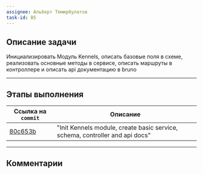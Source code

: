 ```yaml
---
assignee: Альберт Темирбулатов
task-id: B5
---
```

## **Описание задачи**

Инициализировать Модуль Kennels, описать базовые поля в схеме,  реализовать основные методы в сервисе, описать маршруты в контроллере и описать api документацию в bruno

---
## **Этапы выполнения**

| Ссылка на `commit`                                                                                   | Описание                                                                     |
| ---------------------------------------------------------------------------------------------------- | ---------------------------------------------------------------------------- |
| [80c653b](https://github.com/iamfromhe1l/pet-market/commit/80c653b8454b970ef096d3d5dcb52a9579b14905) | "Init Kennels module, create basic service, schema, controller and api docs" |

---
## **Комментарии**

